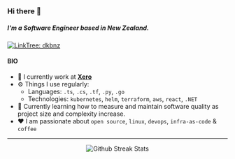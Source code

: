 ### Hi there :wave:

##### I'm a Software Engineer based in New Zealand.

[![LinkTree: dkbnz]([https://img.shields.io/badge/LinkTree-505050?style=for-the-badge&logo=linktree)](https://linktr.ee/dkbnz)

#### BIO

- :office:  I currently work at **[Xero](https://www.xero.com)**
- :gear:  Things I use regularly: 
  - Languages: `.ts`, `.cs`, `.tf`, `.py`, `.go`
  - Technologies: `kubernetes`, `helm`, `terraform`, `aws`, `react`, `.NET`
- :seedling:  Currently learning how to measure and maintain software quality as project size and complexity increase.
- :heart:  I am passionate about `open source`, `linux`, `devops`, `infra-as-code` & `coffee`


---
<p align="center">
  <img alt="Github Streak Stats" src="https://github-readme-streak-stats.herokuapp.com?user=dkbnz&theme=dark" />
</p>

